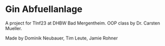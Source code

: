 # Gin Abfuellanlage

A project for TInf23 at DHBW Bad Mergentheim.
OOP class by Dr. Carsten Mueller.

Made by
Dominik Neubauer,
Tim Leute,
Jamie Rohner
